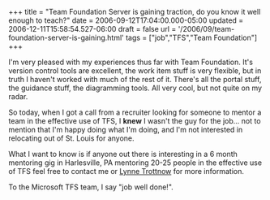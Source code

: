 +++
title = "Team Foundation Server is gaining traction, do you know it well enough to teach?"
date = 2006-09-12T17:04:00.000-05:00
updated = 2006-12-11T15:58:54.527-06:00
draft = false
url = '/2006/09/team-foundation-server-is-gaining.html'
tags = ["job","TFS","Team Foundation"]
+++

I'm very pleased with my experiences thus far with Team Foundation. It's version control tools are excellent, the work item stuff is very flexible, but in truth I haven't worked with much of the rest of it. There's all the portal stuff, the guidance stuff, the diagramming tools. All very cool, but not quite on my radar.

So today, when I got a call from a recruiter looking for someone to mentor a team in the effective use of TFS, I **knew** I wasn't the guy for the job... not to mention that I'm happy doing what I'm doing, and I'm not interested in relocating out of St. Louis for anyone.

What I want to know is if anyone out there is interesting in a 6 month mentoring gig in Harlesville, PA mentoring 20-25 people in the effective use of TFS feel free to contact me or [Lynne Trottnow](mailto:LTrottnow@starpoint.com) for more information.

To the Microsoft TFS team, I say "job well done!".
